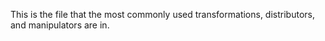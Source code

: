 This is the file that the most commonly used transformations, distributors, and manipulators are in.